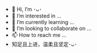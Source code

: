 - 👋 Hi, I’m ･ᴗ･
- 👀 I’m interested in ...
- 🌱 I’m currently learning ...
- 💞️ I’m looking to collaborate on ...
- 📫 How to reach me ...
- 知足且上进，温柔且坚定･ᴗ･

